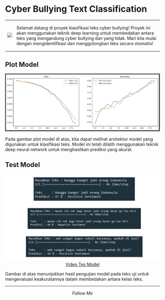 # Cyber Bullying Text Classification
<table>
<tr>
  <td>
    <img src="https://d1vbn70lmn1nqe.cloudfront.net/prod/wp-content/uploads/2022/11/31033006/Waspada-Ini-Dampak-Cyberbullying-terhadap-Kesehatan-Mental-.jpg.webp", width='1000px'>
  </td>
  <td>
    <p>
      Selamat datang di proyek klasifikasi teks cyber bullying! Proyek ini akan menggunakan teknik deep learning 
      untuk membedakan antara teks yang mengandung cyber bullying dan yang     
      tidak. Mari kita mulai dengan mengidentifikasi dan menggolongkan teks secara otomatis!
   </p>
  </td>
</tr>
</table>

## Plot Model
<p>
  <img src='https://github.com/wildanmjjhd29/Cyber-Bullying-Text-Classification/blob/main/plot%20model.png' alt='plot width='500px>
</p>

Pada gambar plot model di atas, kita dapat melihat arsitektur model yang digunakan untuk klasifikasi teks. Model ini telah dilatih menggunakan teknik deep neural network untuk menghasilkan prediksi yang akurat.

## Test Model
<p align='center'>
  <img src="https://github.com/wildanmjjhd29/Cyber-Bullying-Text-Classification/blob/main/test%20model.png" alt="Smiley face" width="600px"> <br/>
  <a href='https://youtube.com/shorts/oPTxRWeZW6s?si=9DhA1EdbfAngGZEN'>Video Tes Model</a>
</p>


Gambar di atas menunjukkan hasil pengujian model pada teks uji untuk mengevaluasi keakuratannya dalam membedakan antara kelas teks.

---

<P align='center'>
  <i>
    Follow Me
  </i>
</P>

